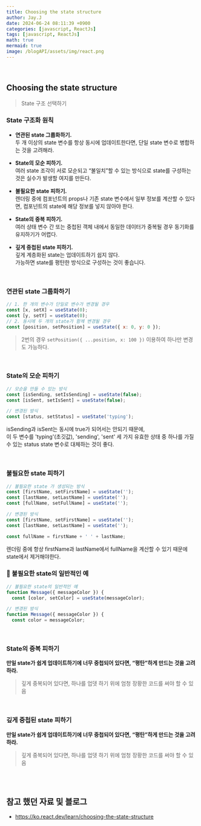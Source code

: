 ```yaml
---
title: Choosing the state structure
author: Jay.J
date: 2024-06-24 08:11:39 +0900
categories: [javascript, ReactJs]
tags: [javascript, ReactJs]
math: true
mermaid: true
image: /blogAPI/assets/img/react.png
---
```


<br>

## Choosing the state structure
> State 구조 선택하기


### State 구조화 원칙

- <b>연관된 state 그룹화하기.</b><br>
두 개 이상의 state 변수를 항상 동시에 업데이트한다면, 단일 state 변수로 병합하는 것을 고려해라.

- <b>State의 모순 피하기.</b><br>
여러 state 조각이 서로 모순되고 “불일치”할 수 있는 방식으로 state를 구성하는 것은 실수가 발생할 여지를 만든다.

- <b>불필요한 state 피하기.</b><br>
렌더링 중에 컴포넌트의 props나 기존 state 변수에서 일부 정보를 계산할 수 있다면, 컴포넌트의 state에 해당 정보를 넣지 않아야 한다.

- <b>State의 중복 피하기.</b><br>
여러 상태 변수 간 또는 중첩된 객체 내에서 동일한 데이터가 중복될 경우 동기화를 유지하기가 어렵다.

- <b>깊게 중첩된 state 피하기.</b><br>
깊게 계층화된 state는 업데이트하기 쉽지 않다.<br>
가능하면 state를 평탄한 방식으로 구성하는 것이 좋습니다.

<br>

### 연관된 state 그룹화하기

```js
// 1. 한 개의 변수가 단일로 변수가 변경될 경우
const [x, setX] = useState(0);
const [y, setY] = useState(0);
// 2. 동시에 두 개의 state가 함께 변경될 경우
const [position, setPosition] = useState({ x: 0, y: 0 });
```
> 2번의 경우 ```setPosition({ ...position, x: 100 })``` 이용하여 하나만 변경도 가능하다.

<br>

### State의 모순 피하기

```js
// 모순을 만들 수 있는 방식
const [isSending, setIsSending] = useState(false);
const [isSent, setIsSent] = useState(false);

// 변경된 방식
const [status, setStatus] = useState('typing');

```
isSending과 isSent는 동시에 true가 되어서는 안되기 때문에,<br>
이 두 변수를 'typing'(초깃값), 'sending', 'sent' 세 가지 유효한 상태 중 하나를 가질 수 있는 status state 변수로 대체하는 것이 좋다.

<br>

### 불필요한 state 피하기

```js
// 불필요한 state 가 생성되는 방식
const [firstName, setFirstName] = useState('');
const [lastName, setLastName] = useState('');
const [fullName, setFullName] = useState('');

// 변경된 방식
const [firstName, setFirstName] = useState('');
const [lastName, setLastName] = useState('');

const fullName = firstName + ' ' + lastName;

```
렌더링 중에 항상 firstName과 lastName에서 fullName을 계산할 수 있기 때문에 state에서 제거해야한다.

### 📝 불필요한 state의 일반적인 예
```js
// 불필요한 state의 일반적인 예
function Message({ messageColor }) {
  const [color, setColor] = useState(messageColor);

// 변경된 방식
function Message({ messageColor }) {
  const color = messageColor;
```

<br>

### State의 중복 피하기
<b>만일 state가 쉽게 업데이트하기에 너무 중첩되어 있다면, “평탄”하게 만드는 것을 고려하라.</b>
> 깊게 중복되어 있다면, 하나를 업뎃 하기 위에 엄청 장황한 코드를 써야 할 수 있음

<br>

### 깊게 중첩된 state 피하기
<b>만일 state가 쉽게 업데이트하기에 너무 중첩되어 있다면, “평탄”하게 만드는 것을 고려하라.</b>
> 깊게 중복되어 있다면, 하나를 업뎃 하기 위에 엄청 장황한 코드를 써야 할 수 있음


<br>
<br>

## 참고 했던 자료 및 블로그  
 - <a href="https://ko.react.dev/learn/choosing-the-state-structure" target="_blank">https://ko.react.dev/learn/choosing-the-state-structure</a>
 

